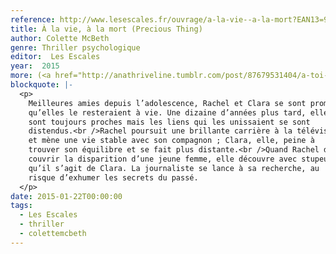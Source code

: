 ```yaml
---
reference: http://www.lesescales.fr/ouvrage/a-la-vie--a-la-mort?EAN13=9782365690690
title: À la vie, à la mort (Precious Thing)
author: Colette McBeth
genre: Thriller psychologique
editor:  Les Escales
year:  2015
more: (<a href="http://anathriveline.tumblr.com/post/87679531404/a-toi-pour-toujours-precious-thing-colette">À toi pour toujours, avant-première France Loisirs</a>, 2014)
blockquote: |-
  <p>
    Meilleures amies depuis l’adolescence, Rachel et Clara se sont promis
    qu’elles le resteraient à vie. Une dizaine d’années plus tard, elles
    sont toujours proches mais les liens qui les unissaient se sont
    distendus.<br />Rachel poursuit une brillante carrière à la télévision
    et mène une vie stable avec son compagnon ; Clara, elle, peine à
    trouver son équilibre et se fait plus distante.<br />Quand Rachel doit
    couvrir la disparition d’une jeune femme, elle découvre avec stupeur
    qu’il s’agit de Clara. La journaliste se lance à sa recherche, au
    risque d’exhumer les secrets du passé.
  </p>
date: 2015-01-22T00:00:00
tags:
  - Les Escales
  - thriller
  - colettemcbeth
---
```

